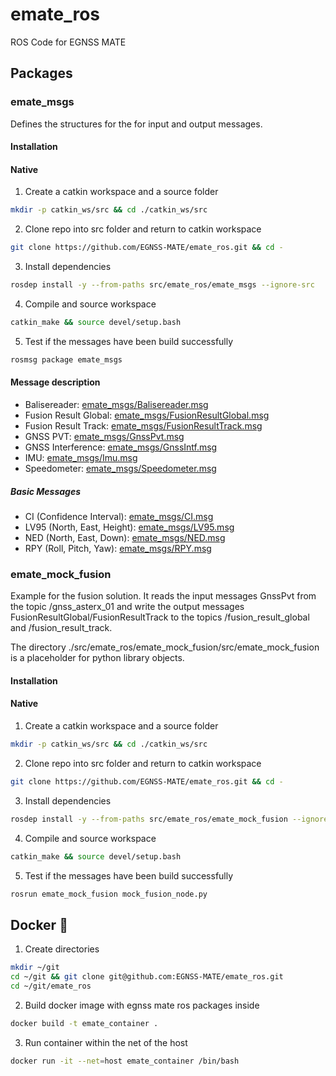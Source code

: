 # emate_ros

ROS Code for EGNSS MATE

## Packages

### emate_msgs
Defines the structures for the for input and output messages.

#### Installation

#### Native

1. Create a catkin workspace and a source folder

 ```bash
mkdir -p catkin_ws/src && cd ./catkin_ws/src
```

2. Clone repo into src folder and return to catkin workspace

```bash
git clone https://github.com/EGNSS-MATE/emate_ros.git && cd -
```

3. Install dependencies

```bash
rosdep install -y --from-paths src/emate_ros/emate_msgs --ignore-src
```

4. Compile and source workspace

```bash
catkin_make && source devel/setup.bash
```

5. Test if the messages have been build successfully

```bash
rosmsg package emate_msgs
```

#### Message description

* Balisereader: [emate_msgs/Balisereader.msg](emate_msgs/msg/Balisereader.msg)
* Fusion Result Global: [emate_msgs/FusionResultGlobal.msg](emate_msgs/msg/FusionResultGlobal.msg)
* Fusion Result Track: [emate_msgs/FusionResultTrack.msg](emate_msgs/msg/FusionResultTrack.msg)
* GNSS PVT: [emate_msgs/GnssPvt.msg](emate_msgs/msg/GnssPvt.msg)
* GNSS Interference: [emate_msgs/GnssIntf.msg](emate_msgs/msg/GnssIntf.msg)
* IMU: [emate_msgs/Imu.msg](emate_msgs/msg/Imu.msg)
* Speedometer: [emate_msgs/Speedometer.msg](emate_msgs/msg/Speedometer.msg)

##### Basic Messages

* CI (Confidence Interval): [emate_msgs/CI.msg](emate_msgs/msg/CI.msg)
* LV95 (North, East, Height): [emate_msgs/LV95.msg](emate_msgs/msg/LV95.msg)
* NED (North, East, Down): [emate_msgs/NED.msg](emate_msgs/msg/NED.msg)
* RPY (Roll, Pitch, Yaw): [emate_msgs/RPY.msg](emate_msgs/msg/RPY.msg)

### emate_mock_fusion
Example for the fusion solution. It reads the input messages GnssPvt from the topic /gnss_asterx_01 and write the output messages FusionResultGlobal/FusionResultTrack to the topics /fusion_result_global and /fusion_result_track.

The directory ./src/emate_ros/emate_mock_fusion/src/emate_mock_fusion is a placeholder for python library objects.

#### Installation

#### Native

1. Create a catkin workspace and a source folder

 ```bash
mkdir -p catkin_ws/src && cd ./catkin_ws/src
```

2. Clone repo into src folder and return to catkin workspace

```bash
git clone https://github.com/EGNSS-MATE/emate_ros.git && cd -
```

3. Install dependencies

```bash
rosdep install -y --from-paths src/emate_ros/emate_mock_fusion --ignore-src
```

4. Compile and source workspace

```bash
catkin_make && source devel/setup.bash
```

5. Test if the messages have been build successfully

```bash
rosrun emate_mock_fusion mock_fusion_node.py
```

## Docker :whale:

1. Create directories

```bash
mkdir ~/git
cd ~/git && git clone git@github.com:EGNSS-MATE/emate_ros.git
cd ~/git/emate_ros
```

2. Build docker image with egnss mate ros packages inside

```bash
docker build -t emate_container .
```

3. Run container within the net of the host

```bash
docker run -it --net=host emate_container /bin/bash
```